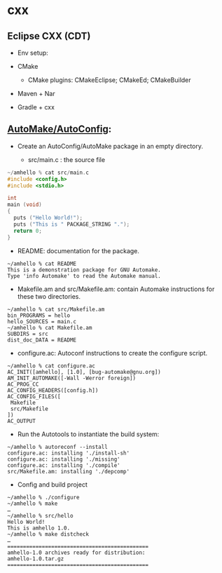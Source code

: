 cxx
======

## Eclipse CXX (CDT)
 - Env setup:



 
 - CMake
    - CMake plugins: CMakeEclipse; CMakeEd; CMakeBuilder
 
 - Maven + Nar
 
 - Gradle + cxx
 
 
 ## [AutoMake/AutoConfig](https://www.gnu.org/software/automake/manual/automake.html):
 
 - Create an AutoConfig/AutoMake package in an empty directory.
 
   - src/main.c : the source file 
```cpp    
~/amhello % cat src/main.c
#include <config.h>
#include <stdio.h>

int
main (void)
{
  puts ("Hello World!");
  puts ("This is " PACKAGE_STRING ".");
  return 0;
}
```
   - README: documentation for the package.
```    
~/amhello % cat README
This is a demonstration package for GNU Automake.
Type 'info Automake' to read the Automake manual.
```
   - Makefile.am and src/Makefile.am: contain Automake instructions for these two directories.
```
~/amhello % cat src/Makefile.am
bin_PROGRAMS = hello
hello_SOURCES = main.c
~/amhello % cat Makefile.am
SUBDIRS = src
dist_doc_DATA = README
```
   - configure.ac: Autoconf instructions to create the configure script.
```
~/amhello % cat configure.ac
AC_INIT([amhello], [1.0], [bug-automake@gnu.org])
AM_INIT_AUTOMAKE([-Wall -Werror foreign])
AC_PROG_CC
AC_CONFIG_HEADERS([config.h])
AC_CONFIG_FILES([
 Makefile
 src/Makefile
])
AC_OUTPUT
```

   - Run the Autotools to instantiate the build system:
```
~/amhello % autoreconf --install
configure.ac: installing './install-sh'
configure.ac: installing './missing'
configure.ac: installing './compile'
src/Makefile.am: installing './depcomp' 
 ```

   - Config and build project
 ```
 ~/amhello % ./configure
 ~/amhello % make
…
~/amhello % src/hello
Hello World!
This is amhello 1.0.
~/amhello % make distcheck
…
=============================================
amhello-1.0 archives ready for distribution:
amhello-1.0.tar.gz
=============================================
```
 
